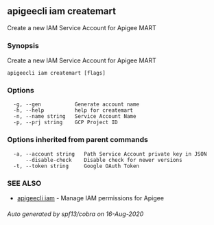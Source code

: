 ## apigeecli iam createmart

Create a new IAM Service Account for Apigee MART

### Synopsis

Create a new IAM Service Account for Apigee MART

```
apigeecli iam createmart [flags]
```

### Options

```
  -g, --gen           Generate account name
  -h, --help          help for createmart
  -n, --name string   Service Account Name
  -p, --prj string    GCP Project ID
```

### Options inherited from parent commands

```
  -a, --account string   Path Service Account private key in JSON
      --disable-check    Disable check for newer versions
  -t, --token string     Google OAuth Token
```

### SEE ALSO

* [apigeecli iam](apigeecli_iam.md)	 - Manage IAM permissions for Apigee

###### Auto generated by spf13/cobra on 16-Aug-2020
